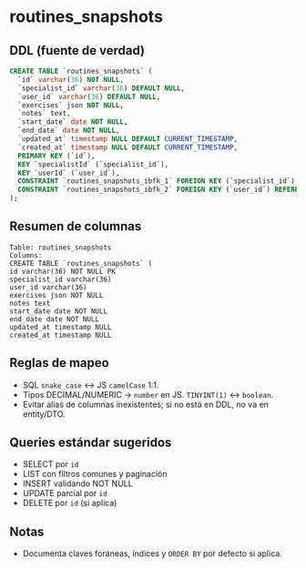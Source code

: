 # routines_snapshots

## DDL (fuente de verdad)

```sql
CREATE TABLE `routines_snapshots` (
  `id` varchar(36) NOT NULL,
  `specialist_id` varchar(36) DEFAULT NULL,
  `user_id` varchar(36) DEFAULT NULL,
  `exercises` json NOT NULL,
  `notes` text,
  `start_date` date NOT NULL,
  `end_date` date NOT NULL,
  `updated_at` timestamp NULL DEFAULT CURRENT_TIMESTAMP,
  `created_at` timestamp NULL DEFAULT CURRENT_TIMESTAMP,
  PRIMARY KEY (`id`),
  KEY `specialistId` (`specialist_id`),
  KEY `userId` (`user_id`),
  CONSTRAINT `routines_snapshots_ibfk_1` FOREIGN KEY (`specialist_id`) REFERENCES `users` (`id`),
  CONSTRAINT `routines_snapshots_ibfk_2` FOREIGN KEY (`user_id`) REFERENCES `users` (`id`)
);
```

## Resumen de columnas

```
Table: routines_snapshots
Columns:
CREATE TABLE `routines_snapshots` (
id varchar(36) NOT NULL PK
specialist_id varchar(36)
user_id varchar(36)
exercises json NOT NULL
notes text
start_date date NOT NULL
end_date date NOT NULL
updated_at timestamp NULL
created_at timestamp NULL
```

## Reglas de mapeo

- SQL `snake_case` ↔ JS `camelCase` 1:1.
- Tipos DECIMAL/NUMERIC → `number` en JS. `TINYINT(1)` ↔ `boolean`.
- Evitar alias de columnas inexistentes; si no está en DDL, no va en entity/DTO.

## Queries estándar sugeridos

- SELECT por `id`
- LIST con filtros comunes y paginación
- INSERT validando NOT NULL
- UPDATE parcial por `id`
- DELETE por `id` (si aplica)

## Notas

- Documenta claves foráneas, índices y `ORDER BY` por defecto si aplica.
